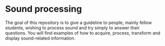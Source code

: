 # Sound processing
The goal of this repository is to give a guideline to people, mainly fellow students, wishing to process sound and try simply to answer their questions.
You will find examples of how to acquire, process, transform and display sound-related information.
